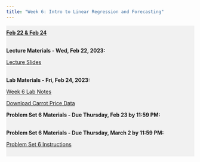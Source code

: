 ```yaml
---
title: "Week 6: Intro to Linear Regression and Forecasting"
---
```


<div style="background-color:rgba(0, 0, 0, 0.0470588); text-align:left; vertical-align: middle; padding:10px 0;">
<b><u>Feb 22 & Feb 24</u></b> <br> <br>

<b>Lecture Materials - Wed, Feb 22, 2023:</b> <br>


<a  href="/materials/unit_01/week_02/lecture_01_week_02.html" target="_blank">Lecture Slides</a> <br> <br>


<b>Lab Materials - Fri, Feb 24, 2023:</b> <br>

<a  href="/materials/unit_01/week_02/lab_01_week_02.html" target="_blank">Week 6 Lab Notes</a> <br> 

<a  href="/materials/unit_01/inputs/carrots_prices.csv" download>Download Carrot Price Data</a> 





<b>Problem Set 6 Materials - Due Thursday, Feb 23 by 11:59 PM:</b> <br>
<br>

<b>Problem Set 6 Materials - Due Thursday, March 2 by 11:59 PM:</b> <br>

<a  href="/materials/unit_01/week_02/ps6.html" target="_blank">Problem Set 6 Instructions</a> <br> 

</div>

<br> <br>